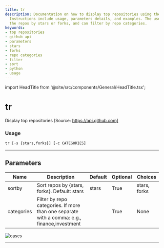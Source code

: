 ```yaml
---
title: tr
description: Documentation on how to display top repositories using the GitHub API.
  Instructions include usage, parameters details, and examples. The user can sort
  the repos by stars or forks, and can filter by repo categories.
keywords:
- top repositories
- github api
- parameters
- stars
- forks
- repo categories
- filter
- sort
- python
- usage
---
```


import HeadTitle from '@site/src/components/General/HeadTitle.tsx';

<HeadTitle title="tr - Oss - Alt - Reference | OpenBB Terminal Docs" />

# tr

Display top repositories [Source: https://api.github.com]

### Usage

```python
tr [-s {stars,forks}] [-c CATEGORIES]
```

---

## Parameters

| Name | Description | Default | Optional | Choices |
| ---- | ----------- | ------- | -------- | ------- |
| sortby | Sort repos by {stars, forks}. Default: stars | stars | True | stars, forks |
| categories | Filter by repo categories. If more than one separate with a comma: e.g., finance,investment |  | True | None |

![cases](https://user-images.githubusercontent.com/46355364/153897646-99e4f73f-be61-4ed7-a31d-58e8695e7c50.png)

---
